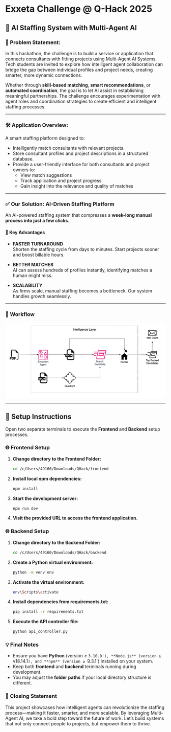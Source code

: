 # Exxeta Challenge @ Q-Hack 2025

## 🤖 AI Staffing System with Multi-Agent AI

### 📄 Problem Statement:

In this hackathon, the challenge is to build a service or application that connects consultants with fitting projects using Multi-Agent AI Systems. Tech students are invited to explore how intelligent agent collaboration can bridge the gap between individual profiles and project needs, creating smarter, more dynamic connections.

Whether through **skill-based matching**, **smart recommendations**, or **automated coordination**, the goal is to let AI assist in establishing meaningful partnerships. The challenge encourages experimentation with agent roles and coordination strategies to create efficient and intelligent staffing processes.

---

### 🛠️ Application Overview:

A smart staffing platform designed to:

- Intelligently match consultants with relevant projects.
- Store consultant profiles and project descriptions in a structured database.
- Provide a user-friendly interface for both consultants and project owners to:
  - View match suggestions
  - Track application and project progress
  - Gain insight into the relevance and quality of matches

---

### ✅ Our Solution: AI-Driven Staffing Platform

An AI-powered staffing system that compresses a **week-long manual process into just a few clicks**.

#### 🚀 Key Advantages

- **FASTER TURNAROUND**  
  Shorten the staffing cycle from days to minutes. Start projects sooner and boost billable hours.

- **BETTER MATCHES**  
  AI can assess hundreds of profiles instantly, identifying matches a human might miss.

- **SCALABILITY**  
  As firms scale, manual staffing becomes a bottleneck. Our system handles growth seamlessly.

---

### 🔁 Workflow

![Workflow Image](workflow_image.png)
<!-- Replace `workflow_image.png` with actual image name/path in your repo -->

---

## 🧪 Setup Instructions

Open two separate terminals to execute the **Frontend** and **Backend** setup processes.

### 🌐 Frontend Setup

1. **Change directory to the Frontend Folder:**

   ```bash
   cd /c/Users/49160/Downloads/QHack/frontend

2. **Install local npm dependencies:**
    ```bash
    npm install

3. **Start the development server:**
    ```bash
    npm run dev

4. **Visit the provided URL to access the frontend application.**

### 🌐 Backend Setup

1. **Change directory to the Backend Folder:**
    ```bash
    cd /c/Users/49160/Downloads/QHack/backend

2. **Create a Python virtual environment:**
    ```bash
    python -m venv env

3. **Activate the virtual environment:**
    ```bash
    env\Scripts\activate

4. **Install dependencies from requirements.txt:**
    ```bash
    pip install -r requirements.txt

5. **Execute the API controller file:**
    ```bash
    python api_controller.py

### 💡 Final Notes

- Ensure you have **Python** (version ≥ `3.10.0'), **Node.js** (version ≥ `v18.14.1`), and **npm** (version ≥ `9.3.1`) installed on your system.
- Keep both **frontend** and **backend** terminals running during development.
- You may adjust the **folder paths** if your local directory structure is different.

### 🎯 Closing Statement
This project showcases how intelligent agents can revolutionize the staffing process—making it faster, smarter, and more scalable. By leveraging Multi-Agent AI, we take a bold step toward the future of work. Let’s build systems that not only connect people to projects, but empower them to thrive.
